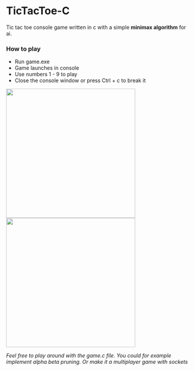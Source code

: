 # **TicTacToe-C**
Tic tac toe console game written in c with a simple **minimax algorithm** for ai. 

### **How to play**
- Run game.exe
- Game launches in console
- Use numbers 1 - 9 to play
- Close the console window or press Ctrl + c to break it

<img src="https://user-images.githubusercontent.com/62438208/118653596-fe7f0e00-b7e7-11eb-8c8a-43a226d06130.png" width=350px>
<img src="https://user-images.githubusercontent.com/62438208/118653692-148cce80-b7e8-11eb-92e6-add017b297b5.png" width=350px>

*Feel free to play around with the game.c file. You could for example implement alpha beta pruning. Or make it a multiplayer game with sockets*

